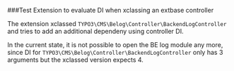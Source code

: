 ###Test Extension to evaluate DI when xclassing an extbase controller

The extension xclassed `TYPO3\CMS\Belog\Controller\BackendLogController` and
tries to add an additional dependeny using controller DI.

In the current state, it is not possible to open the BE log module any more,
since DI for `TYPO3\CMS\Belog\Controller\BackendLogController` only has 3
arguments but the xclassed version expects 4.
